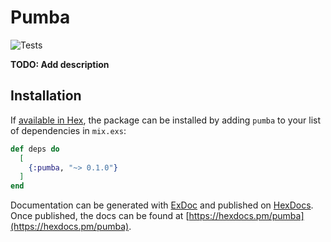 # Pumba
![Tests](https://github.com/imanhodjaev/pumba/actions/workflows/pumba.yml/badge.svg)

**TODO: Add description**

## Installation

If [available in Hex](https://hex.pm/docs/publish), the package can be installed
by adding `pumba` to your list of dependencies in `mix.exs`:

```elixir
def deps do
  [
    {:pumba, "~> 0.1.0"}
  ]
end
```

Documentation can be generated with [ExDoc](https://github.com/elixir-lang/ex_doc)
and published on [HexDocs](https://hexdocs.pm). Once published, the docs can
be found at [https://hexdocs.pm/pumba](https://hexdocs.pm/pumba).

